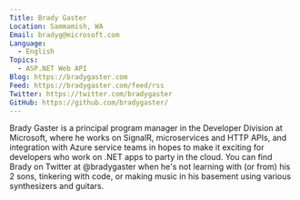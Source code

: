```yaml
---
Title: Brady Gaster
Location: Sammamish, WA
Email: bradyg@microsoft.com
Language:
  - English
Topics:
  - ASP.NET Web API
Blog: https://bradygaster.com
Feed: https://bradygaster.com/feed/rss
Twitter: https://twitter.com/bradygaster
GitHub: https://github.com/bradygaster/
---
```

Brady Gaster is a principal program manager in the Developer Division at Microsoft, where he works on SignalR, microservices and HTTP APIs, and integration with Azure service teams in hopes to make it exciting for developers who work on .NET apps to party in the cloud. You can find Brady on Twitter at @bradygaster when he's not learning with (or from) his 2 sons, tinkering with code, or making music in his basement using various synthesizers and guitars.
